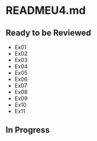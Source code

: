 # READMEU4.md
## Ready to be Reviewed
* Ex01
* Ex02
* Ex03
* Ex04
* Ex05
* Ex06
* Ex07
* Ex08
* Ex09
* Ex10
* Ex11
## In Progress
